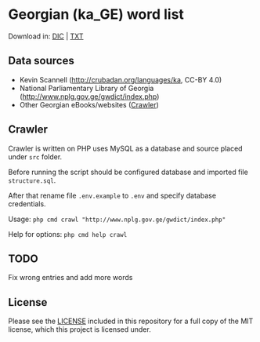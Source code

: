 # Georgian (ka_GE) word list

Download in: 
[DIC](https://github.com/akalongman/geo-words/raw/master/dictionary/dic/ka_GE.dic) | 
[TXT](https://github.com/akalongman/geo-words/raw/master/dictionary/txt/ka_GE.txt)

## Data sources

- Kevin Scannell (http://crubadan.org/languages/ka, CC-BY 4.0) 
- National Parliamentary Library of Georgia (http://www.nplg.gov.ge/gwdict/index.php)
- Other Georgian eBooks/websites ([Crawler](#crawler))

## Crawler

Crawler is written on PHP uses MySQL as a database and source placed under `src` folder.

Before running the script should be configured database and imported file `structure.sql`. 

After that rename file `.env.example` to `.env` and specify database credentials.

Usage: `php cmd crawl "http://www.nplg.gov.ge/gwdict/index.php"`

Help for options: `php cmd help crawl`

## TODO

Fix wrong entries and add more words

## License

Please see the [LICENSE](LICENSE.md) included in this repository for a full copy of the MIT license,
which this project is licensed under.
